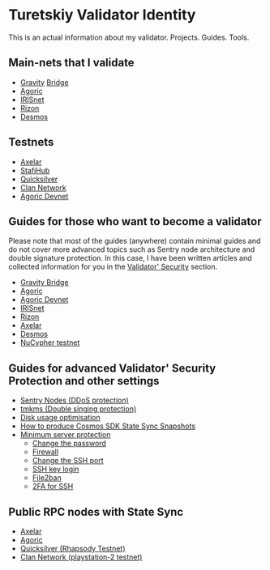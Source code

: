 # Turetskiy Validator Identity
This is an actual information about my validator. Projects. Guides. Tools.
## Main-nets that I validate
- [Gravity](https://www.mintscan.io/gravity-bridge/validators/gravityvaloper1rqhsh8smda90d3n7txty38n44z5qfqpenp3q2v) [Bridge](https://gravity-bridge.ezstaking.io/validators/gravityvaloper1rqhsh8smda90d3n7txty38n44z5qfqpenp3q2v)
- [Agoric](https://main.explorer.agoric.net/validator/agoricvaloper1dg6cl026x7fwjagasv7jjlcjkhn60wujwew05a)
- [IRISnet](https://www.mintscan.io/iris/validators/iva19ul0uva3fgtm6cd6tceprre4ghsfh6h3u29lcg)
- [Rizon](https://www.mintscan.io/rizon/validators/rizonvaloper14qd4n677jxsuh7fqg7z7kvj2dzjqdkv8pqv7tk)
- [Desmos](https://www.mintscan.io/desmos/validators/desmosvaloper1cpr9l93e4s67svqg0crj0v35t3yl2a9zlst74m)

## Testnets
- [Axelar](https://testnet.explorer.testnet.run/axelar-testnet-2/staking/axelarvaloper1eu28tqtanwe0fsl9nrfazr4re3rfewah889qg6)
- [StafiHub](https://testnet-explorer.stafihub.io/stafi-hub-testnet/staking/stafivaloper1zlw3kurp6h6vj87qf5cjxmkgupp82gpvmqn05j)
- [Quicksilver](https://testnet.explorer.testnet.run/Quicksilver/staking/quickvaloper1qr688u3h9v6xenm7uwn8sp79yh7tgu76cqn2tv)
- [Clan Network](https://testnet.explorer.testnet.run/Clan%20Network/staking/clanvaloper182f9evzshwvf2h6pmcut4qdt26nm5l9jf6w8n3)
- [Agoric Devnet](https://devnet.explorer.agoric.net/agoric/staking/agoricvaloper1v06akzfvj4l5mnzpfua9w66c9z77qtrxkt23vt)

## Guides for those who want to become a validator 
Please note that most of the guides (anywhere) contain minimal guides and do not cover more advanced topics such as Sentry node architecture and double signature protection. In this case, I have been written articles and collected information for you in the [Validator' Security](https://github.com/AlexToTheSun/Turetskiy_Validator_Identity/blob/main/Turetskiy_Validator.md#guides-for-validator-security-protection-and-other-settings) section.
- [Gravity Bridge](https://github.com/AlexToTheSun/Validator_Activity/tree/main/Mainnet-Guides/Gravity-Bridge)
- [Agoric](https://github.com/AlexToTheSun/Validator_Activity/tree/main/Mainnet-Guides/Agoric)
- [Agoric Devnet](https://github.com/AlexToTheSun/Validator_Activity/blob/main/Testnet%20guides/Agoric-Devnet.md)
- [IRISnet](https://surftest.gitbook.io/iris-mainnet/)
- [Rizon](https://surftest.gitbook.io/rizon-mainnet/)
- [Axelar](https://surftest.gitbook.io/axelar-wiki)
- [Desmos](https://surftest.gitbook.io/desmos-mainnet/installing)
- [NuCypher testnet](https://medium.com/coinmonks/launch-nucypher-nodes-from-a-to-z-test-network-7bbedd5e4f03)

## Guides for advanced Validator' Security Protection and other settings

- [Sentry Nodes (DDoS protection)](https://surftest.gitbook.io/axelar-wiki/english/sentry-node)
- [tmkms (Double singing protection)](https://github.com/AlexToTheSun/Validator_Activity/blob/main/Mainnet-Guides/Agoric/tmkms-(separated-server).md)
- [Disk usage optimisation](https://surftest.gitbook.io/axelar-wiki/english/disk-usage-optimisation)
- [How to produce Cosmos SDK State Sync Snapshots](https://github.com/AlexToTheSun/Validator_Activity/tree/main/State-Sync)
- [Minimum server protection](https://github.com/AlexToTheSun/Validator_Activity/blob/main/Mainnet-Guides/Minimum-server-protection.md)
  - [Change the password](https://github.com/AlexToTheSun/Validator_Activity/blob/main/Mainnet-Guides/Minimum-server-protection.md#change-the-password)
  - [Firewall](https://github.com/AlexToTheSun/Validator_Activity/blob/main/Mainnet-Guides/Minimum-server-protection.md#firewall-configuration)
  - [Change the SSH port](https://github.com/AlexToTheSun/Validator_Activity/blob/main/Mainnet-Guides/Minimum-server-protection.md#change-the-ssh-port)
  - [SSH key login](https://github.com/AlexToTheSun/Validator_Activity/blob/main/Mainnet-Guides/Minimum-server-protection.md#ssh-key-login)
  - [File2ban](https://github.com/AlexToTheSun/Validator_Activity/blob/main/Mainnet-Guides/Minimum-server-protection.md#install-file2ban)
  - [2FA for SSH](https://github.com/AlexToTheSun/Validator_Activity/blob/main/Mainnet-Guides/Minimum-server-protection.md#2fa-for-ssh)

## Public RPC nodes with State Sync
- [Axelar](https://github.com/AlexToTheSun/Validator_Activity/blob/main/State-Sync/Axelar-testnet-2.md)
- [Agoric](https://github.com/AlexToTheSun/Validator_Activity/blob/main/State-Sync/Agoric-mainnet.md)
- [Quicksilver (Rhapsody Testnet)](https://github.com/AlexToTheSun/Validator_Activity/blob/main/State-Sync/quicksilver-(Rhapsody-Testnet).md)
- [Clan Network (playstation-2 testnet)](https://github.com/AlexToTheSun/Validator_Activity/blob/main/State-Sync/Clan-(playstation-2_testnet).md)
